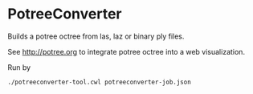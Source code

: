 # PotreeConverter

Builds a potree octree from las, laz or binary ply files.

See http://potree.org to integrate potree octree into a web visualization.

Run by

```
./potreeconverter-tool.cwl potreeconverter-job.json
```
